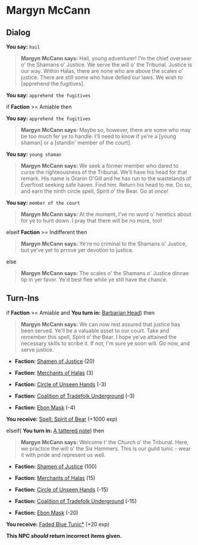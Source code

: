 # Margyn McCann
## Dialog

**You say:** `hail`



>**Margyn McCann says:** Hail, young adventurer! I'm the chief overseer o' the Shamans o' Justice. We serve the will o' the Tribunal. Justice is our way. Within Halas, there are none who are above the scales o' justice. There are still some who have defied our laws. We wish to [apprehend the fugitives].

**You say:** `apprehend the fugitives`



if **Faction** >= Amiable then 



**You say:** `apprehend the fugitives`





>**Margyn McCann says:** Maybe so, however, there are some who may be too much fer ye to handle. I'll need to know if ye're a [young shaman] or a [standin' member of the court].



**You say:** `young shaman`





>**Margyn McCann says:** We seek a former member who dared to curse the righteousness of the Tribunal. We'll have his head for that remark. His name is Granin O'Gill and he has run to the wastelands of Everfrost seeking safe haven. Find him. Return his head to me. Do so, and earn the ninth circle spell, Spirit o' the Bear. Go at once!



**You say:** `member of the court`





>**Margyn McCann says:** At the moment, I've no word o' heretics about for ye to hunt down. I pray that there will be no more, too!












elseif **Faction** >= Indifferent then



>**Margyn McCann says:** Ye're no criminal to the Shamans o' Justice, but ye've yet to prrove yer devotion to justice.


else



>**Margyn McCann says:** The scales o' the Shamans o' Justice dinnae tip in yer favor. Ye'd best flee while ye still have the chance.



## Turn-Ins



if **Faction** >= Amiable and  **You turn in:** [Barbarian Head](/item/13729)) then 




>**Margyn McCann says:** We can now rest assured that justice has been served. Ye'll be a valuable asset to our court. Take and remember this spell, Spirit o' the Bear. I hope ye've attained the necessary skills to scribe it. If not, I'm sure ye soon will. Go now, and serve justice.





* __Faction:__ [Shamen of Justice](/faction/327) (20)
















* __Faction:__ [Merchants of Halas](/faction/328) (3)
















* __Faction:__ [Circle of Unseen Hands](/faction/223) (-3)
















* __Faction:__ [Coalition of Tradefolk Underground](/faction/336) (-3)
















* __Faction:__ [Ebon Mask](/faction/244) (-4)
















 **You receive:**  [Spell: Spirit of Bear](/item/15279) (+1000 exp)

elseif( **You turn in:** [A tattered note](/item/18761)) then


>**Margyn McCann says:** Welcome t' the Church o' the Tribunal. Here, we practice the will o' the Six Hammers. This is our guild tunic - wear it with pride and represent us well.


* __Faction:__ [Shamen of Justice](/faction/327) (100)
















* __Faction:__ [Merchants of Halas](/faction/328) (15)
















* __Faction:__ [Circle of Unseen Hands](/faction/223) (-15)
















* __Faction:__ [Coalition of Tradefolk Underground](/faction/336) (-15)
















* __Faction:__ [Ebon Mask](/faction/244) (-20)
















 **You receive:**  [Faded Blue Tunic*](/item/13512) (+20 exp)











**This NPC *should* return incorrect items given.**
